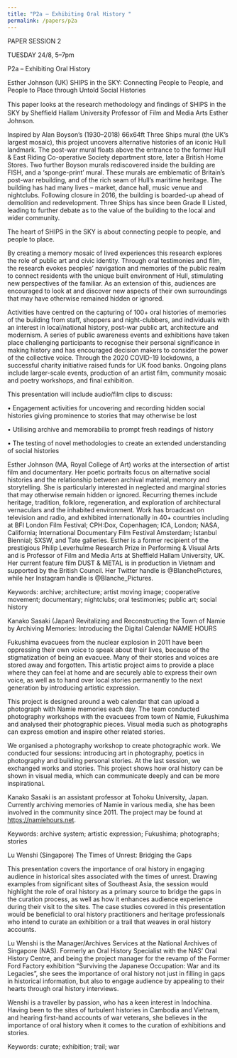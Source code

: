 ```yaml
---
title: "P2a – Exhibiting Oral History "
permalink: /papers/p2a
---
```

PAPER SESSION 2

TUESDAY 24/8, 5–7pm

P2a – Exhibiting Oral History 

Esther Johnson (UK) SHIPS in the SKY: Connecting People to People, and People to Place through Untold Social Histories

This paper looks at the research methodology and ﬁndings of SHIPS in the SKY by Shefﬁeld Hallam University Professor of Film and Media Arts Esther Johnson. 

Inspired by Alan Boyson’s (1930–2018) 66x64ft Three Ships mural (the UK’s largest mosaic), this project uncovers alternative histories of an iconic Hull landmark. The post-war mural floats above the entrance to the former Hull & East Riding Co-operative Society department store, later a British Home Stores. Two further Boyson murals rediscovered inside the building are FISH, and a ‘sponge-print’ mural. These murals are emblematic of Britain’s post-war rebuilding, and of the rich seam of Hull’s maritime heritage. The building has had many lives – market, dance hall, music venue and nightclubs. Following closure in 2016, the building is boarded-up ahead of demolition and redevelopment. Three Ships has since been Grade II Listed, leading to further debate as to the value of the building to the local and wider community.

The heart of SHIPS in the SKY is about connecting people to people, and people to place. 

By creating a memory mosaic of lived experiences this research explores the role of public art and civic identity. Through oral testimonies and film, the research evokes peoples’ navigation and memories of the public realm to connect residents with the unique built environment of Hull, stimulating new perspectives of the familiar. As an extension of this, audiences are encouraged to look at and discover new aspects of their own surroundings that may have otherwise remained hidden or ignored. 

Activities have centred on the capturing of 100+ oral histories of memories of the building from staff, shoppers and night-clubbers, and individuals with an interest in local/national history, post-war public art, architecture and modernism. A series of public awareness events and exhibitions have taken place challenging participants to recognise their personal significance in making history and has encouraged decision makers to consider the power of the collective voice. Through the 2020 COVID-19 lockdowns, a successful charity initiative raised funds for UK food banks. Ongoing plans include larger-scale events, production of an artist film, community mosaic and poetry workshops, and final exhibition.

This presentation will include audio/film clips to discuss:

•	Engagement activities for uncovering and recording hidden social histories giving prominence to stories that may otherwise be lost

•	Utilising archive and memorabilia to prompt fresh readings of history 

•	The testing of novel methodologies to create an extended understanding of social histories

Esther Johnson (MA, Royal College of Art) works at the intersection of artist film and documentary. Her poetic portraits focus on alternative social histories and the relationship between archival material, memory and storytelling. She is particularly interested in neglected and marginal stories that may otherwise remain hidden or ignored. Recurring themes include heritage, tradition, folklore, regeneration, and exploration of architectural vernaculars and the inhabited environment. Work has broadcast on television and radio, and exhibited internationally in 40+ countries including at BFI London Film Festival; CPH:Dox, Copenhagen; ICA, London; NASA, California; International Documentary Film Festival Amsterdam; Istanbul Biennial; SXSW, and Tate galleries. Esther is a former recipient of the prestigious Philip Leverhulme Research Prize in Performing & Visual Arts and is Professor of Film and Media Arts at Sheffield Hallam University, UK. Her current feature film DUST & METAL is in production in Vietnam and supported by the British Council. Her Twitter handle is @BlanchePictures, while her Instagram handle is @Blanche_Pictures.

Keywords: archive; architecture; artist moving image; cooperative movement; documentary; nightclubs; oral testimonies; public art; social history

Kanako Sasaki (Japan) Revitalizing and Reconstructing the Town of Namie by Archiving Memories: Introducing the Digital Calendar NAMIE HOURS

Fukushima evacuees from the nuclear explosion in 2011 have been oppressing their own voice to speak about their lives, because of the stigmatization of being an evacuee. Many of their stories and voices are stored away and forgotten. This artistic project aims to provide a place where they can feel at home and are securely able to express their own voice, as well as to hand over local stories permanently to the next generation by introducing artistic expression. 

This project is designed around a web calendar that can upload a photograph with Namie memories each day. The team conducted photography workshops with the evacuees from town of Namie, Fukushima and analysed their photographic pieces. Visual media such as photographs can express emotion and inspire other related stories. 

We organised a photography workshop to create photographic work. We conducted four sessions: introducing art in photography, poetics in photography and building personal stories. At the last session, we exchanged works and stories. This project shows how oral history can be shown in visual media, which can communicate deeply and can be more inspirational. 

Kanako Sasaki is an assistant professor at Tohoku University, Japan. Currently archiving memories of Namie in various media, she has been involved in the community since 2011. The project may be found at https://namiehours.net. 

Keywords: archive system; artistic expression; Fukushima; photographs; stories

Lu Wenshi (Singapore) The Times of Unrest: Bridging the Gaps

This presentation covers the importance of oral history in engaging audience in historical sites associated with the times of unrest. Drawing examples from significant sites of Southeast Asia, the session would highlight the role of oral history as a primary source to bridge the gaps in the curation process, as well as how it enhances audience experience during their visit to the sites. The case studies covered in this presentation would be beneficial to oral history practitioners and heritage professionals who intend to curate an exhibition or a trail that weaves in oral history accounts.

Lu Wenshi is the Manager/Archives Services at the National Archives of Singapore (NAS). Formerly an Oral History Specialist with the NAS’ Oral History Centre, and being the project manager for the revamp of the Former Ford Factory exhibition “Surviving the Japanese Occupation: War and its Legacies”, she sees the importance of oral history not just in filling in gaps in historical information, but also to engage audience by appealing to their hearts through oral history interviews. 

Wenshi is a traveller by passion, who has a keen interest in Indochina. Having been to the sites of turbulent histories in Cambodia and Vietnam, and hearing first-hand accounts of war veterans, she believes in the importance of oral history when it comes to the curation of exhibitions and stories.

Keywords: curate; exhibition; trail; war